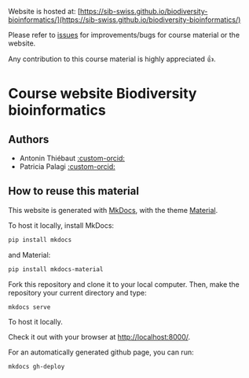 Website is hosted at: [https://sib-swiss.github.io/biodiversity-bioinformatics/](https://sib-swiss.github.io/biodiversity-bioinformatics/)  <!-- AT. Double check link -->

Please refer to [issues](https://github.com/sib-swiss/biodiversity-bioinformatics/issues) for improvements/bugs for course material or the website.  <!-- AT. Double check link -->

Any contribution to this course material is highly appreciated :+1:.

# Course website Biodiversity bioinformatics

## Authors

- Antonin Thiébaut [:custom-orcid:](https://orcid.org/0000-0002-7587-5587)  <!-- AT. Check ORCID logo -->
- Patricia Palagi [:custom-orcid:](https://orcid.org/0000-0001-9062-6303)  <!-- AT. Check ORCID logo -->

## How to reuse this material

This website is generated with [MkDocs](https://www.mkdocs.org/), with the theme [Material](https://squidfunk.github.io/mkdocs-material/).

To host it locally, install MkDocs:
```bash
pip install mkdocs
```

and Material:
```bash
pip install mkdocs-material
```

Fork this repository and clone it to your local computer. Then, make the repository your current directory and type:

```bash
mkdocs serve
```

To host it locally.

Check it out with your browser at [http://localhost:8000/](http://localhost:8000/).

For an automatically generated github page, you can run:

```sh
mkdocs gh-deploy
```
